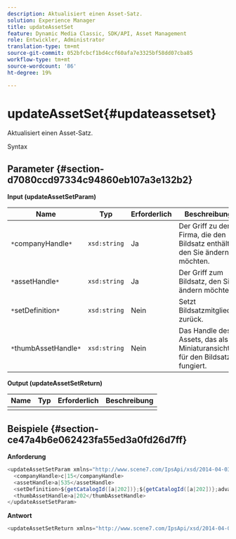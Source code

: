```yaml
---
description: Aktualisiert einen Asset-Satz.
solution: Experience Manager
title: updateAssetSet
feature: Dynamic Media Classic, SDK/API, Asset Management
role: Entwickler, Administrator
translation-type: tm+mt
source-git-commit: 052bfcbcf1bd4ccf60afa7e3325bf58dd07cba85
workflow-type: tm+mt
source-wordcount: '86'
ht-degree: 19%

---
```



# updateAssetSet{#updateassetset}

Aktualisiert einen Asset-Satz.

Syntax

## Parameter {#section-d7080ccd97334c94860eb107a3e132b2}

**Input (updateAssetSetParam)**

| Name | Typ | Erforderlich | Beschreibung |
|---|---|---|---|
| `*`companyHandle`*` | `xsd:string` | Ja | Der Griff zu der Firma, die den Bildsatz enthält, den Sie ändern möchten. |
| `*`assetHandle`*` | `xsd:string` | Ja | Der Griff zum Bildsatz, den Sie ändern möchten. |
| `*`setDefinition`*` | `xsd:string` | Nein | Setzt Bildsatzmitglieder zurück. |
| `*`thumbAssetHandle`*` | `xsd:string` | Nein | Das Handle des Assets, das als Miniaturansicht für den Bildsatz fungiert. |

**Output (updateAssetSetReturn)**

| Name | Typ | Erforderlich | Beschreibung |
|---|---|---|---|
|  |  |  |  |

## Beispiele {#section-ce47a4b6e062423fa55ed3a0fd26d7ff}

**Anforderung**

```java
<updateAssetSetParam xmlns="http://www.scene7.com/IpsApi/xsd/2014-04-03"> 
  <companyHandle>c|15</companyHandle> 
  <assetHandle>a|535</assetHandle> 
  <setDefinition>${getCatalogId([a|202])};${getCatalogId([a|202])};advanced_image;,${getCatalogId([a|935])};${getCatalogId([a|935])};advanced_image;,${getCatalogId([a|933])};${getCatalogId([a|933])};advanced_image;</setDefinition> 
  <thumbAssetHandle>a|202</thumbAssetHandle> 
</updateAssetSetParam>
```

**Antwort**

```java
<updateAssetSetReturn xmlns="http://www.scene7.com/IpsApi/xsd/2014-04-03"/>
```

